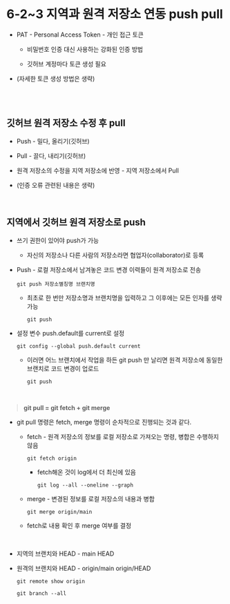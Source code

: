 # 6-2~3 지역과 원격 저장소 연동 push pull

- PAT - Personal Access Token - 개인 접근 토큰

  - 비밀번호 인증 대신 사용하는 강화된 인증 방법
 
  - 깃허브 계정마다 토큰 생성 필요

- (자세한 토큰 생성 방법은 생략)


<br>
<br>

## 깃허브 원격 저장소 수정 후 pull

- Push - 밀다, 올리기(깃허브)

- Pull - 끌다, 내리기(깃허브)

- 원격 저장소의 수정을 지역 저장소에 반영 - 지역 저장소에서 Pull

- (인증 오류 관련된 내용은 생략)

<br>


## 지역에서 깃허브 원격 저장소로 push

- 쓰기 권한이 있어야 push가 가능

  - 자신의 저장소나 다른 사람의 저장소라면 협업자(collaborator)로 등록


- Push - 로컬 저장소에서 남겨놓은 코드 변경 이력들이 원격 저장소로 전송
  ```
  git push 저장소별칭명 브랜치명
  ```
  
  - 최초로 한 번만 저장소명과 브랜치명을 입력하고 그 이후에는 모든 인자를 생략 가능
    ```
    git push
    ```


- 설정 변수 push.default를 current로 설정
  ```
  git config --global push.default current
  ```
  - 이러면 어느 브랜치에서 작업을 하든 git push 만 날리면 원격 저장소에 동일한 브랜치로 코드 변경이 업로드
    ```
    git push
    ```

<br>

>**git pull = git fetch + git merge**

- git pull 명령은 fetch, merge 명령이 순차적으로 진행되는 것과 같다.

  - fetch - 원격 저장소의 정보를 로컬 저장소로 가져오는 명령, 병합은 수행하지 않음
    ```
    git fetch origin
    ```
    
    - fetch해온 것이 log에서 더 최신에 있음
      ```
      git log --all --oneline --graph
      ```
 
  - merge - 변경된 정보를 로컬 저장소의 내용과 병합
    ```
    git merge origin/main
    ```
 
  - fetch로 내용 확인 후 merge 여부를 결정

<br>

- 지역의 브랜치와 HEAD - main HEAD

- 원격의 브랜치와 HEAD - origin/main origin/HEAD
  ```
  git remote show origin
  ```
  ```
  git branch --all
  ```

